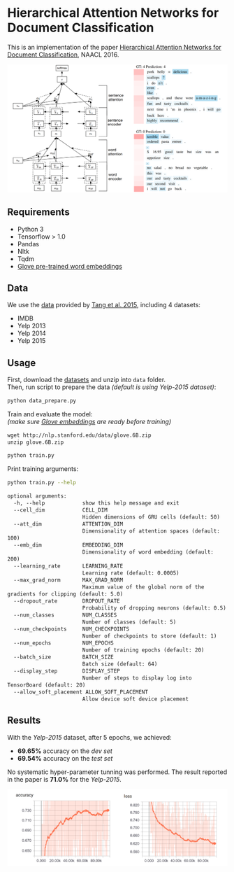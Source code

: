 # Hierarchical Attention Networks for Document Classification

This is an implementation of the paper [Hierarchical Attention Networks for Document Classification](https://www.cs.cmu.edu/~hovy/papers/16HLT-hierarchical-attention-networks.pdf), NAACL 2016.

![alt tag](img/model.png)

## Requirements

- Python 3
- Tensorflow > 1.0
- Pandas
- Nltk
- Tqdm
- [Glove pre-trained word embeddings](http://nlp.stanford.edu/data/glove.6B.zip)

## Data

We use the [data](http://ir.hit.edu.cn/~dytang/paper/emnlp2015/emnlp-2015-data.7z) provided by [Tang et al. 2015](http://ir.hit.edu.cn/~dytang/paper/emnlp2015/emnlp2015.pdf), including 4 datasets:

- IMDB
- Yelp 2013
- Yelp 2014
- Yelp 2015

## Usage

First, download the [datasets](#data) and unzip into `data` folder.
<br>
Then, run script to prepare the data *(default is using Yelp-2015 dataset)*:

```bash
python data_prepare.py
```

Train and evaluate the model:
<br>
*(make sure [Glove embeddings](#requirements) are ready before training)*
```
wget http://nlp.stanford.edu/data/glove.6B.zip
unzip glove.6B.zip
```
```bash
python train.py
```

Print training arguments:

```bash
python train.py --help
```
```
optional arguments:
  -h, --help            show this help message and exit
  --cell_dim            CELL_DIM
                        Hidden dimensions of GRU cells (default: 50)
  --att_dim             ATTENTION_DIM
                        Dimensionality of attention spaces (default: 100)
  --emb_dim             EMBEDDING_DIM
                        Dimensionality of word embedding (default: 200)
  --learning_rate       LEARNING_RATE
                        Learning rate (default: 0.0005)
  --max_grad_norm       MAX_GRAD_NORM
                        Maximum value of the global norm of the gradients for clipping (default: 5.0)
  --dropout_rate        DROPOUT_RATE
                        Probability of dropping neurons (default: 0.5)
  --num_classes         NUM_CLASSES
                        Number of classes (default: 5)
  --num_checkpoints     NUM_CHECKPOINTS
                        Number of checkpoints to store (default: 1)
  --num_epochs          NUM_EPOCHS
                        Number of training epochs (default: 20)
  --batch_size          BATCH_SIZE
                        Batch size (default: 64)
  --display_step        DISPLAY_STEP
                        Number of steps to display log into TensorBoard (default: 20)
  --allow_soft_placement ALLOW_SOFT_PLACEMENT
                        Allow device soft device placement
```

## Results

With the *Yelp-2015* dataset, after 5 epochs, we achieved:

- **69.65%** accuracy on the *dev set*
- **69.54%** accuracy on the *test set*

No systematic hyper-parameter tunning was performed. The result reported in the paper is **71.0%** for the *Yelp-2015*.

![alt tag](img/train_log.png)
